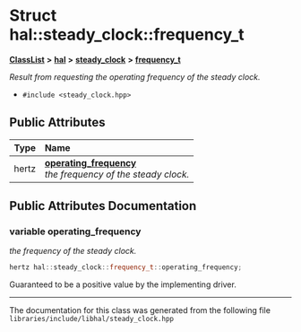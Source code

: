 

# Struct hal::steady\_clock::frequency\_t



[**ClassList**](annotated.md) **>** [**hal**](namespacehal.md) **>** [**steady\_clock**](classhal_1_1steady__clock.md) **>** [**frequency\_t**](structhal_1_1steady__clock_1_1frequency__t.md)



_Result from requesting the operating frequency of the steady clock._ 

* `#include <steady_clock.hpp>`





















## Public Attributes

| Type | Name |
| ---: | :--- |
|  hertz | [**operating\_frequency**](#variable-operating_frequency)  <br>_the frequency of the steady clock._  |












































## Public Attributes Documentation




### variable operating\_frequency 

_the frequency of the steady clock._ 
```C++
hertz hal::steady_clock::frequency_t::operating_frequency;
```



Guaranteed to be a positive value by the implementing driver. 


        

------------------------------
The documentation for this class was generated from the following file `libraries/include/libhal/steady_clock.hpp`

